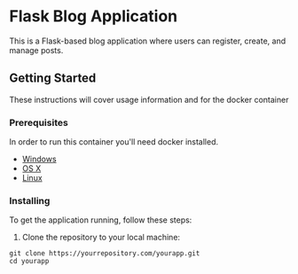 # Flask Blog Application

This is a Flask-based blog application where users can register, create, and manage posts.

## Getting Started

These instructions will cover usage information and for the docker container 

### Prerequisites

In order to run this container you'll need docker installed.

* [Windows](https://docs.docker.com/windows/started)
* [OS X](https://docs.docker.com/mac/started/)
* [Linux](https://docs.docker.com/linux/started/)

### Installing

To get the application running, follow these steps:

1. Clone the repository to your local machine:

```shell
git clone https://yourrepository.com/yourapp.git
cd yourapp
